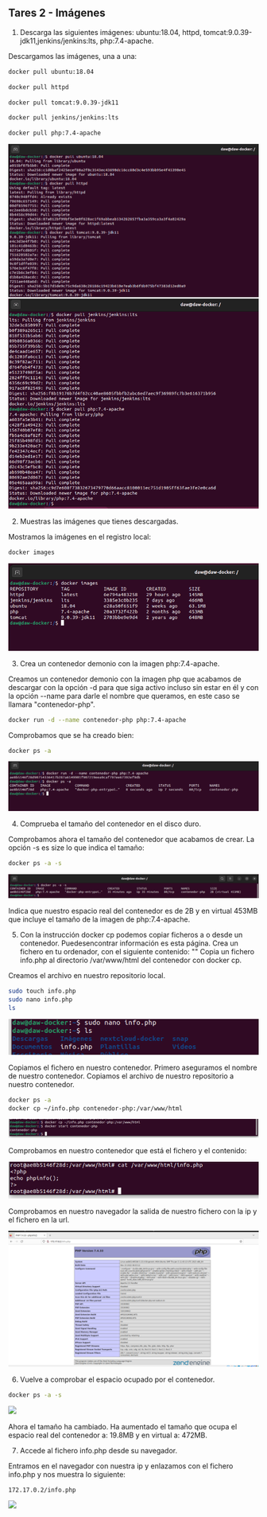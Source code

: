 ## Tares 2 - Imágenes

1. Descarga las siguientes imágenes: ubuntu:18.04, httpd, tomcat:9.0.39-jdk11,jenkins/jenkins:lts, php:7.4-apache.

Descargamos las imágenes, una a una:

```bash
docker pull ubuntu:18.04
```
```bash
docker pull httpd
```
```bash
docker pull tomcat:9.0.39-jdk11
```
```bash
docker pull jenkins/jenkins:lts
```
```bash
docker pull php:7.4-apache
```
![](assets/ejercicio1-parte1.png)
![](assets/ejercicio1-parte2.png)

2. Muestras las imágenes que tienes descargadas.

Mostramos la imágenes en el registro local: 

```bash
docker images
```
![](assets/tema2-ejercicio2.png)

3. Crea un contenedor demonio con la imagen php:7.4-apache.

Creamos un contenedor demonio con la imagen php que acabamos de descargar con la opción -d para que siga activo incluso sin estar en él y con la opción --name para darle el nombre que queramos, en este caso se llamara "contenedor-php".

```bash
docker run -d --name contenedor-php php:7.4-apache
```
Comprobamos que se ha creado bien: 

```bash
docker ps -a
```

![](assets/ejercicio3.png)

4. Comprueba el tamaño del contenedor en el disco duro.

Comprobamos ahora el tamaño del contenedor que acabamos de crear. La opción -s es size lo que indica el tamaño:

```bash
docker ps -a -s
```

![](assets/ejercicio4.png)

Indica que nuestro espacio real del contenedor es de 2B y en virtual 453MB que incluye el tamaño de la imagen de php:7.4-apache.

5.  Con la instrucción docker cp podemos copiar ficheros a o desde un contenedor. Puedesencontrar información es esta página. Crea un fichero en tu ordenador, con el siguiente contenido: "<?php echo phpinfo(); ?>" Copia un fichero info.php al directorio /var/www/html del contenedor con docker cp.

Creamos el archivo en nuestro repositorio local.

```bash
sudo touch info.php
sudo nano info.php
ls
```

![](assets/ejercicio5-parte1.png)

Copiamos el fichero en nuestro contenedor. Primero aseguramos el nombre de nuestro contenedor. Copiamos el archivo de nuestro repositorio a nuestro contenedor.

```bash
docker ps -a
docker cp ~/info.php contenedor-php:/var/www/html
```

![](assets/ejercicio5-parte2.png)

Comprobamos en nuestro contenedor que está el fichero y el contenido:

![](assets/ejercicio5-parte3.png)

Comprobamos en nuestro navegador la salida de nuestro fichero con la ip y el fichero en la url.

![](assets/ejercicio5-parte4.png)

6. Vuelve a comprobar el espacio ocupado por el contenedor.

```bash
docker ps -a -s
````
![](assets/ejercicio6.png)

Ahora el tamaño ha cambiado. Ha aumentado el tamaño que ocupa el espacio real del contenedor a: 19.8MB y en virtual a: 472MB.

7. Accede al fichero info.php desde su navegador.

Entramos en el navegador con nuestra ip y enlazamos con el fichero info.php y nos muestra lo siguiente:

```url
172.17.0.2/info.php
````
![](assets/ejercicio7.png)